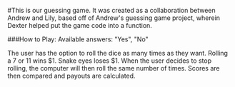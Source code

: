 #This is our guessing game.
It was created as a collaboration between Andrew and Lily, based off of Andrew's guessing game project, wherein Dexter helped put the game code into a function.

###How to Play:
Available answers: "Yes", "No"

The user has the option to roll the dice as many times as they want. Rolling a 7 or 11 wins $1. Snake eyes loses $1. When the user decides to stop rolling, the computer will then roll the same number of times. Scores are then compared and payouts are calculated.
